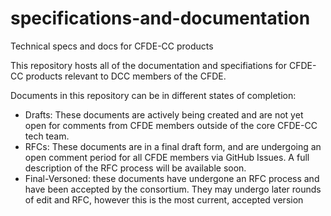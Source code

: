 # specifications-and-documentation
Technical specs and docs for CFDE-CC products

This repository hosts all of the documentation and specifiations for CFDE-CC products relevant to DCC members of the CFDE. 

Documents in this repository can be in different states of completion:

- Drafts: These documents are actively being created and are not yet open for comments from CFDE members outside of the core CFDE-CC tech team. 
- RFCs: These documents are in a final draft form, and are undergoing an open comment period for all CFDE members via GitHub Issues. A full description of the RFC process will be available soon.
- Final-Versoned: these documents have undergone an RFC process and have been accepted by the consortium. They may undergo later rounds of edit and RFC, however this is the most current, accepted version

